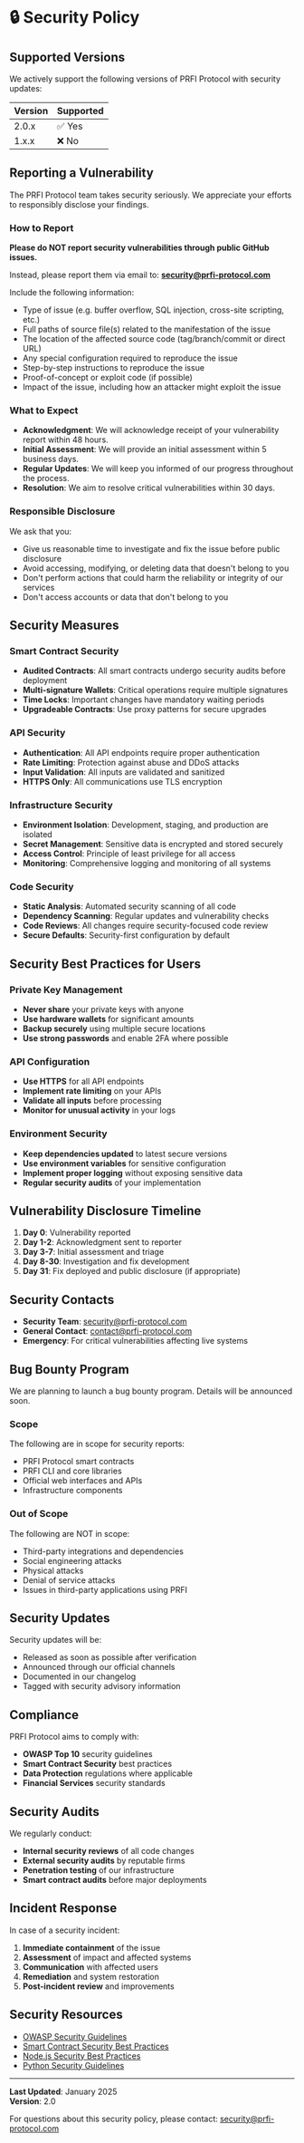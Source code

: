 # 🔒 Security Policy

## Supported Versions

We actively support the following versions of PRFI Protocol with security updates:

| Version | Supported          |
| ------- | ------------------ |
| 2.0.x   | ✅ Yes             |
| 1.x.x   | ❌ No              |

## Reporting a Vulnerability

The PRFI Protocol team takes security seriously. We appreciate your efforts to responsibly disclose your findings.

### How to Report

**Please do NOT report security vulnerabilities through public GitHub issues.**

Instead, please report them via email to: **security@prfi-protocol.com**

Include the following information:
- Type of issue (e.g. buffer overflow, SQL injection, cross-site scripting, etc.)
- Full paths of source file(s) related to the manifestation of the issue
- The location of the affected source code (tag/branch/commit or direct URL)
- Any special configuration required to reproduce the issue
- Step-by-step instructions to reproduce the issue
- Proof-of-concept or exploit code (if possible)
- Impact of the issue, including how an attacker might exploit the issue

### What to Expect

- **Acknowledgment**: We will acknowledge receipt of your vulnerability report within 48 hours.
- **Initial Assessment**: We will provide an initial assessment within 5 business days.
- **Regular Updates**: We will keep you informed of our progress throughout the process.
- **Resolution**: We aim to resolve critical vulnerabilities within 30 days.

### Responsible Disclosure

We ask that you:
- Give us reasonable time to investigate and fix the issue before public disclosure
- Avoid accessing, modifying, or deleting data that doesn't belong to you
- Don't perform actions that could harm the reliability or integrity of our services
- Don't access accounts or data that don't belong to you

## Security Measures

### Smart Contract Security

- **Audited Contracts**: All smart contracts undergo security audits before deployment
- **Multi-signature Wallets**: Critical operations require multiple signatures
- **Time Locks**: Important changes have mandatory waiting periods
- **Upgradeable Contracts**: Use proxy patterns for secure upgrades

### API Security

- **Authentication**: All API endpoints require proper authentication
- **Rate Limiting**: Protection against abuse and DDoS attacks
- **Input Validation**: All inputs are validated and sanitized
- **HTTPS Only**: All communications use TLS encryption

### Infrastructure Security

- **Environment Isolation**: Development, staging, and production are isolated
- **Secret Management**: Sensitive data is encrypted and stored securely
- **Access Control**: Principle of least privilege for all access
- **Monitoring**: Comprehensive logging and monitoring of all systems

### Code Security

- **Static Analysis**: Automated security scanning of all code
- **Dependency Scanning**: Regular updates and vulnerability checks
- **Code Reviews**: All changes require security-focused code review
- **Secure Defaults**: Security-first configuration by default

## Security Best Practices for Users

### Private Key Management

- **Never share** your private keys with anyone
- **Use hardware wallets** for significant amounts
- **Backup securely** using multiple secure locations
- **Use strong passwords** and enable 2FA where possible

### API Configuration

- **Use HTTPS** for all API endpoints
- **Implement rate limiting** on your APIs
- **Validate all inputs** before processing
- **Monitor for unusual activity** in your logs

### Environment Security

- **Keep dependencies updated** to latest secure versions
- **Use environment variables** for sensitive configuration
- **Implement proper logging** without exposing sensitive data
- **Regular security audits** of your implementation

## Vulnerability Disclosure Timeline

1. **Day 0**: Vulnerability reported
2. **Day 1-2**: Acknowledgment sent to reporter
3. **Day 3-7**: Initial assessment and triage
4. **Day 8-30**: Investigation and fix development
5. **Day 31**: Fix deployed and public disclosure (if appropriate)

## Security Contacts

- **Security Team**: security@prfi-protocol.com
- **General Contact**: contact@prfi-protocol.com
- **Emergency**: For critical vulnerabilities affecting live systems

## Bug Bounty Program

We are planning to launch a bug bounty program. Details will be announced soon.

### Scope

The following are in scope for security reports:
- PRFI Protocol smart contracts
- PRFI CLI and core libraries
- Official web interfaces and APIs
- Infrastructure components

### Out of Scope

The following are NOT in scope:
- Third-party integrations and dependencies
- Social engineering attacks
- Physical attacks
- Denial of service attacks
- Issues in third-party applications using PRFI

## Security Updates

Security updates will be:
- Released as soon as possible after verification
- Announced through our official channels
- Documented in our changelog
- Tagged with security advisory information

## Compliance

PRFI Protocol aims to comply with:
- **OWASP Top 10** security guidelines
- **Smart Contract Security** best practices
- **Data Protection** regulations where applicable
- **Financial Services** security standards

## Security Audits

We regularly conduct:
- **Internal security reviews** of all code changes
- **External security audits** by reputable firms
- **Penetration testing** of our infrastructure
- **Smart contract audits** before major deployments

## Incident Response

In case of a security incident:
1. **Immediate containment** of the issue
2. **Assessment** of impact and affected systems
3. **Communication** with affected users
4. **Remediation** and system restoration
5. **Post-incident review** and improvements

## Security Resources

- [OWASP Security Guidelines](https://owasp.org/)
- [Smart Contract Security Best Practices](https://consensys.github.io/smart-contract-best-practices/)
- [Node.js Security Best Practices](https://nodejs.org/en/docs/guides/security/)
- [Python Security Guidelines](https://python.org/dev/security/)

---

**Last Updated**: January 2025  
**Version**: 2.0

For questions about this security policy, please contact: security@prfi-protocol.com
